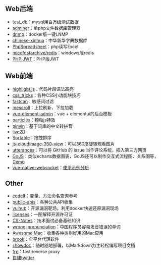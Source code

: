 ## Web后端

* [test_db](https://github.com/datacharmer/test_db)：mysql用百万级测试数据
* [adminer](https://github.com/vrana/adminer)：单php文件数据库管理器
* [dnmp](https://github.com/yeszao/dnmp)：docker版一键LNMP
* [chinese-xinhua](https://github.com/pwxcoo/chinese-xinhua)：中华新华字典数据库
* [PhpSpreadsheet](https://github.com/PHPOffice/PhpSpreadsheet)：php读写Excel
* [micofostarchive/redis](https://github.com/microsoftarchive/redis)：windows版redis
* [PHP JWT](https://github.com/lcobucci/jwt)：PHP版JWT

## Web前端

* [highlight.js](https://github.com/highlightjs/highlight.js)：代码片段语法高亮
* [css_tricks](https://github.com/QiShaoXuan/css_tricks)：各种CSS小功能块技巧
* [fastcan](https://github.com/pyloque/fastscan)：敏感词过滤
* [mescroll](https://github.com/mescroll/mescroll)：上拉刷新、下拉加载
* [vue-element-admin](https://github.com/PanJiaChen/vue-element-admin)：vue + elementui的后台模板
* [particles](https://github.com/VincentGarreau/particles.js)：颗粒js特效
* [pinyin](https://github.com/overtrue/pinyin)：基于词库的中文转拼音
* [live2D](https://github.com/xiazeyu/live2d-widget.js)
* [Sortable](https://github.com/SortableJS/Sortable)：拖拽排序
* [js-cloudimage-360-view](https://github.com/scaleflex/js-cloudimage-360-view)：可以360度旋转观看图片
* [utterances](https://github.com/utterance/utterances)：可以将 GitHub 的 issue 当作评论系统，插入第三方网页
* [GoJS](https://github.com/NorthwoodsSoftware/GoJS)：类似echarts数据图表，GoJS还可以制作交互式流程图、关系图等，[Demo](/demo/gojs)
* [vue-native-websocket](https://github.com/nathantsoi/vue-native-websocket)：[使用示例分析](https://qtdebug.com/html/java-vue-adventure/Web%20Socket.html)

## Other

* [codelf](https://github.com/unbug/codelf)：变量、方法命名查询参考
* [public-apis](https://github.com/public-apis/public-apis)：各种公共API收集
* [vulhub](https://github.com/vulhub/vulhub)：开源漏洞靶场，利用docker快速还原漏洞现场
* [licenses](https://github.com/phodal/licenses)：一图解释开源许可证
* [CS-Notes](https://github.com/CyC2018/CS-Notes)：技术面试必备基础知识
* [wrong-pronunciation](https://github.com/shimohq/chinese-programmer-wrong-pronunciation)：中国程序员容易发音错误的单词
* [Awesome Mac](https://github.com/jaywcjlove/awesome-mac)：收集各种类别好用的Mac应用
* [brook](https://github.com/txthinking/brook)：全平台代理软件
* [showdoc](https://github.com/star7th/showdoc)：随时随地部署，以Markdown为主轻松编写项目文档
* [frp](https://github.com/fatedier/frp)：fast reverse proxy
* [自建twitter](https://github.com/zedeus/nitter)
